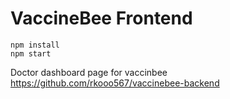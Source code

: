 # VaccineBee Frontend

```
npm install
npm start
```

Doctor dashboard page for vaccinbee
https://github.com/rkooo567/vaccinebee-backend
